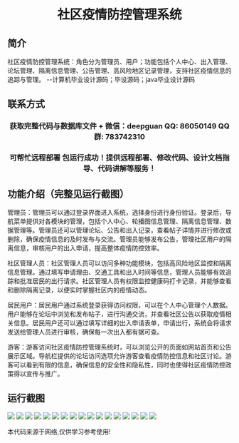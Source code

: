 <p><h1 align="center">社区疫情防控管理系统</h1></p>

## 简介
社区疫情防控管理系统：角色分为管理员、用户；功能包括个人中心、出入管理、论坛管理、隔离信息管理、公告管理、高风险地区记录管理，支持社区疫情信息的追踪与管理。    --计算机毕业设计源码；毕设源码；java毕业设计源码


## 联系方式
<p><h3 align="center">获取完整代码与数据库文件 + 微信：deepguan QQ: 86050149 QQ群: 783742310</h3></p>
<p><h3 align="center">可帮忙远程部署 包运行成功！提供远程部署、修改代码、设计文档指导、代码讲解等服务！</h3></p>

## 功能介绍（完整见运行截图）
管理员：管理员可以通过登录界面进入系统，选择身份进行身份验证。登录后，导航菜单提供对各模块的管理，包括个人中心、轮播图信息管理、隔离信息管理、数据管理等。管理员还可以管理论坛、公告和出入记录，查看帖子详情并进行修改或删除，确保疫情信息的及时发布与交流。管理员能够发布公告，管理社区用户的隔离信息，审核用户的出入申请，提高整体疫情防控效率。

社区管理人员：社区管理人员可以访问多种功能模块，包括高风险地区监控和隔离信息管理。通过填写申请理由、交通工具和出入时间等信息，管理人员能够有效追踪和批准居民的出行请求。社区管理人员有权限监控健康码打卡记录，并能够查看和删除隔离记录，以便实时掌握社区内的疫情动态。

居民用户：居民用户通过系统登录获得访问权限，可以在个人中心管理个人数据。用户能够在论坛中浏览和发布帖子，进行沟通交流，并查看社区公告以获取疫情相关信息。居民用户还可以通过填写详细的出入申请表单，申请出行，系统会将请求发送给管理人员进行审核，确保每一次出入都有据可查。

游客：游客访问社区疫情防控管理系统时，可以浏览公开的页面如网站首页和公告展示区域。导航栏提供的论坛访问选项允许游客查看疫情防控信息和社区讨论。游客可以看到有限的信息，确保信息的安全性和隐私性，同时也使得社区疫情防控政策得以宣传与推广。


## 运行截图
![](img/001.jpg)
![](img/002.jpg)
![](img/003.jpg)
![](img/004.jpg)
![](img/005.jpg)
![](img/006.jpg)
![](img/007.jpg)
![](img/008.jpg)
![](img/009.jpg)
![](img/010.jpg)
![](img/011.jpg)
![](img/012.jpg)
![](img/013.jpg)
![](img/014.jpg)
![](img/015.jpg)
![](img/016.jpg)
![](img/017.jpg)

<p>本代码来源于网络,仅供学习参考使用!</p>
